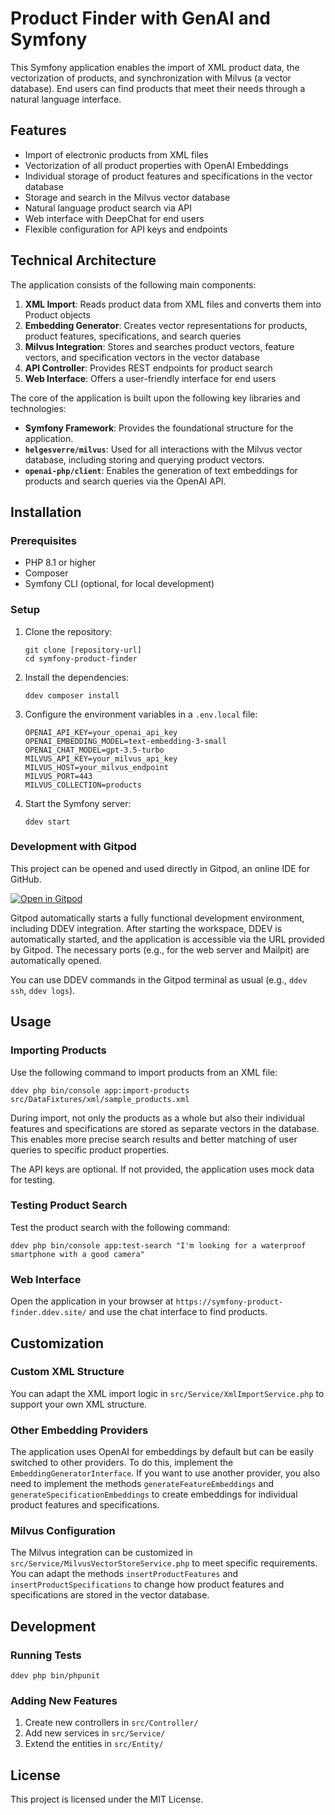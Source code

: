# Product Finder with GenAI and Symfony

This Symfony application enables the import of XML product data, the vectorization of products, and synchronization with Milvus (a vector database). End users can find products that meet their needs through a natural language interface.

## Features

- Import of electronic products from XML files
- Vectorization of all product properties with OpenAI Embeddings
- Individual storage of product features and specifications in the vector database
- Storage and search in the Milvus vector database
- Natural language product search via API
- Web interface with DeepChat for end users
- Flexible configuration for API keys and endpoints

## Technical Architecture

The application consists of the following main components:

1. **XML Import**: Reads product data from XML files and converts them into Product objects
2. **Embedding Generator**: Creates vector representations for products, product features, specifications, and search queries
3. **Milvus Integration**: Stores and searches product vectors, feature vectors, and specification vectors in the vector database
4. **API Controller**: Provides REST endpoints for product search
5. **Web Interface**: Offers a user-friendly interface for end users

The core of the application is built upon the following key libraries and technologies:

- **Symfony Framework**: Provides the foundational structure for the application.
- **`helgesverre/milvus`**: Used for all interactions with the Milvus vector database, including storing and querying product vectors.
- **`openai-php/client`**: Enables the generation of text embeddings for products and search queries via the OpenAI API.

## Installation

### Prerequisites

- PHP 8.1 or higher
- Composer
- Symfony CLI (optional, for local development)

### Setup

1. Clone the repository:
   ```
   git clone [repository-url]
   cd symfony-product-finder
   ```

2. Install the dependencies:
   ```
   ddev composer install
   ```

3. Configure the environment variables in a `.env.local` file:
   ```
   OPENAI_API_KEY=your_openai_api_key
   OPENAI_EMBEDDING_MODEL=text-embedding-3-small
   OPENAI_CHAT_MODEL=gpt-3.5-turbo
   MILVUS_API_KEY=your_milvus_api_key
   MILVUS_HOST=your_milvus_endpoint
   MILVUS_PORT=443
   MILVUS_COLLECTION=products
   ```

4. Start the Symfony server:
   ```
   ddev start
   ```

### Development with Gitpod

This project can be opened and used directly in Gitpod, an online IDE for GitHub.

[![Open in Gitpod](https://gitpod.io/button/open-in-gitpod.svg)](https://gitpod.io/#https://github.com/iGore/symfony-product-finder)

Gitpod automatically starts a fully functional development environment, including DDEV integration. After starting the workspace, DDEV is automatically started, and the application is accessible via the URL provided by Gitpod. The necessary ports (e.g., for the web server and Mailpit) are automatically opened.

You can use DDEV commands in the Gitpod terminal as usual (e.g., `ddev ssh`, `ddev logs`).

## Usage

### Importing Products

Use the following command to import products from an XML file:

```
ddev php bin/console app:import-products src/DataFixtures/xml/sample_products.xml
```

During import, not only the products as a whole but also their individual features and specifications are stored as separate vectors in the database. This enables more precise search results and better matching of user queries to specific product properties.

The API keys are optional. If not provided, the application uses mock data for testing.

### Testing Product Search

Test the product search with the following command:

```
ddev php bin/console app:test-search "I'm looking for a waterproof smartphone with a good camera"
```

### Web Interface

Open the application in your browser at `https://symfony-product-finder.ddev.site/` and use the chat interface to find products.

## Customization

### Custom XML Structure

You can adapt the XML import logic in `src/Service/XmlImportService.php` to support your own XML structure.

### Other Embedding Providers

The application uses OpenAI for embeddings by default but can be easily switched to other providers. To do this, implement the `EmbeddingGeneratorInterface`. If you want to use another provider, you also need to implement the methods `generateFeatureEmbeddings` and `generateSpecificationEmbeddings` to create embeddings for individual product features and specifications.

### Milvus Configuration

The Milvus integration can be customized in `src/Service/MilvusVectorStoreService.php` to meet specific requirements. You can adapt the methods `insertProductFeatures` and `insertProductSpecifications` to change how product features and specifications are stored in the vector database.

## Development

### Running Tests

```
ddev php bin/phpunit
```

### Adding New Features

1. Create new controllers in `src/Controller/`
2. Add new services in `src/Service/`
3. Extend the entities in `src/Entity/`

## License

This project is licensed under the MIT License.

